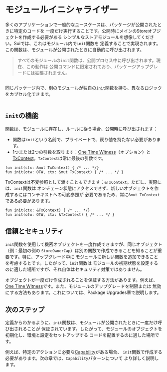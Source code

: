 # モジュールイニシャライザー

多くのアプリケーションで一般的なユースケースは、パッケージが公開されたときに特定のコードを
一度だけ実行することです。公開時にメインのStoreオブジェクトを作成する必要がある
シンプルなストアモジュールを想像してください。Suiでは、これはモジュール内で`init`関数を
定義することで実現されます。この関数は、モジュールが公開されたときに自動的に呼び出されます。

> すべてのモジュールの`init`関数は、公開プロセス中に呼び出されます。現在、この動作は
> 公開コマンドに限定されており、パッケージアップグレードには拡張されません。
>
> <!-- [package upgrades]() -->

```move file=packages/samples/sources/programmability/module-initializer.move anchor=main

```

同じパッケージ内で、別のモジュールが独自の`init`関数を持ち、異なるロジックをカプセル化できます。

```move file=packages/samples/sources/programmability/module-initializer-2.move anchor=other

```

## `init`の機能

関数は、モジュールに存在し、ルールに従う場合、公開時に呼び出されます：

- 関数は`init`という名前で、プライベートで、戻り値を持たない必要があります。
- 1つまたは2つの引数を取ります：[One Time Witness](./one-time-witness)（オプション）と
  [TxContext](./transaction-context)。`TxContext`は常に最後の引数です。

```move
fun init(ctx: &mut TxContext) { /* ... */}
fun init(otw: OTW, ctx: &mut TxContext) { /* ... */ }
```

TxContextは不変参照として渡すこともできます：`&TxContext`。ただし、実際には、`init`関数は
オンチェーン状態にアクセスできず、新しいオブジェクトを作成するにはコンテキストへの可変参照が
必要であるため、常に`&mut TxContext`である必要があります。

```move
fun init(ctx: &TxContext) { /* ... */}
fun init(otw: OTW, ctx: &TxContext) { /* ... */ }
```

## 信頼とセキュリティ

`init`関数を使用して機密オブジェクトを一度作成できますが、同じオブジェクト（例：最初の例の
`StoreOwnerCap`）は別の関数で作成できることを知ることが重要です。特に、アップグレード中に
モジュールに新しい関数を追加できることを考慮するとです。したがって、`init`関数は
モジュールの初期状態を設定するのに適した場所ですが、それ自体はセキュリティ対策ではありません。

オブジェクトが一度だけ作成されることを保証する方法があります。例えば、
[One Time Witness](./one-time-witness)です。また、モジュールのアップグレードを制限または
無効にする方法もあります。これについては、Package Upgrades章で説明します。

## 次のステップ

定義からわかるように、`init`関数は、モジュールが公開されたときに一度だけ呼び出されることが
保証されています。したがって、モジュールのオブジェクトを初期化し、環境と設定をセットアップする
コードを配置するのに適した場所です。

例えば、特定のアクションに必要な[Capability](./capability)がある場合、
`init`関数で作成する必要があります。次の章では、`Capability`パターンについて
より詳しく説明します。
